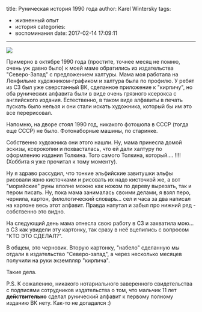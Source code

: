 title: Руническая история 1990 года
author: Karel Wintersky
tags:
  - жизненный опыт
  - история
categories:
  - воспоминания
date: 2017-02-14 17:09:11
---
![](JRRT_Kirt_runes_original_large.jpg)


Примерно в октябре 1990 года (простите, точнее месяц не помню, очень уж давно было) к моей маме обратились из издательства "Северо-Запад" с предложением халтуры. Мама моя работала на Ленфильме художником-графиком и халтура была по профилю.
У ребят из СЗ был уже сверстанный ВК, сделанное приложение к "кирпичу", но оба рунических алфавита были в виде очень грязного ксерокса с английского издания. Естественно, в таком виде алфавиты в печать пускать было нельзя и они стали искать художника, который бы им это все перерисовал.

Напомню, на дворе стоял 1990 год, никакого фотошопа в СССР (тогда еще СССР) не было. Фотонаборные машины, по старинке.

Собственно художника они этого нашли. Ну, мама принесла домой эскизы, ксерокопии и похвасталась, что ей дали халтуру по оформлению издания Толкина. Того самого Толкина, который.... !!!! (Хоббита я уже прочитал к тому моменту).

Ну я здраво рассудил, что тонкие эльфийские завитушки эльфы рисовали явно кисточками и рисовать их надо кисточкой же, а вот "морийские" руны вполне можно как ножом по дереву вырезать, так и пером писать. Ну, пока мама занималась своими делами, я взял перо, чернила, картон, филологический словарь... сел и часа за два написал на картоне весь этот алфавит. Правда напутал и забыл про нижний ряд - собственно это видно.

На следующий день мама отнесла свою работу в СЗ и захватила мою... в СЗ как увидели эту картонку, так сразу в неё вцепились с вопросом "КТО ЭТО СДЕЛАЛ?".

В общем, это черновик. Вторую картонку, "набело" сделанную мы отдали в издательство "Северо-запад", а через несколько месяцев получили на руки экземпляр "кирпича".

Такие дела.

P.S. К сожалению, никакого нотариального заверенного свидетельства с подписями сотрудников издательства о том, что мальчик 11 лет <strong>действительно</strong> сделал рунический алфавит к первому полному изданию ВК нету. Как-то не догадался :)